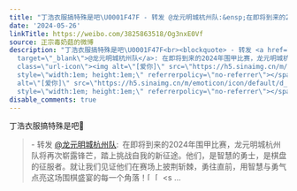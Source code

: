 ```yaml
---
title: "丁浩衣服搞特殊是吧\U0001F47F - 转发 @龙元明城杭州队:&ensp;在即将到来的2024年围甲比赛，龙元明城杭州队将再次崭露锋芒，踏上挑战自我的新征途。他们，是智慧的勇士..."
date: '2024-05-26'
linkTitle: https://weibo.com/3825863518/Og3nxE0Vf
source: 正宗毒奶菇的微博
description: "丁浩衣服搞特殊是吧\U0001F47F<br><blockquote> - 转发 <a href=\"https://weibo.com/7838692601\"
  target=\"_blank\">@龙元明城杭州队</a>: 在即将到来的2024年围甲比赛，龙元明城杭州队将再次崭露锋芒，踏上挑战自我的新征途。他们，是智慧的勇士，是棋盘的征服者。就让我们见证他们在赛场上披荆斩棘，勇往直前，用智慧与勇气点亮这场围棋盛宴的每一个角落！<span
  class=\"url-icon\"><img alt=\"[爱你]\" src=\"https://h5.sinaimg.cn/m/emoticon/icon/default/d_aini-09d5f3f870.png\"
  style=\"width:1em; height:1em;\" referrerpolicy=\"no-referrer\"></span><span class=\"url-icon\"><img
  alt=\"[爱你]\" src=\"https://h5.sinaimg.cn/m/emoticon/icon/default/d_aini-09d5f3f870.png\"
  style=\"width:1em; height:1em;\" referrerpolicy=\"no-referrer\"></span><s ..."
disable_comments: true
---
```

丁浩衣服搞特殊是吧👿<br><blockquote> - 转发 <a href="https://weibo.com/7838692601" target="_blank">@龙元明城杭州队</a>: 在即将到来的2024年围甲比赛，龙元明城杭州队将再次崭露锋芒，踏上挑战自我的新征途。他们，是智慧的勇士，是棋盘的征服者。就让我们见证他们在赛场上披荆斩棘，勇往直前，用智慧与勇气点亮这场围棋盛宴的每一个角落！<span class="url-icon"><img alt="[爱你]" src="https://h5.sinaimg.cn/m/emoticon/icon/default/d_aini-09d5f3f870.png" style="width:1em; height:1em;" referrerpolicy="no-referrer"></span><span class="url-icon"><img alt="[爱你]" src="https://h5.sinaimg.cn/m/emoticon/icon/default/d_aini-09d5f3f870.png" style="width:1em; height:1em;" referrerpolicy="no-referrer"></span><s ...